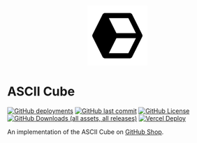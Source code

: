 <p align="center">
    <img alt="logo" src="./src/app/logo.svg"
        width="138" />
</p>

# ASCII Cube

[![GitHub deployments](https://img.shields.io/github/deployments/ZhanZiyuan/ascii-cube/Production)](https://github.com/ZhanZiyuan/ascii-cube/deployments)
[![GitHub last commit](https://img.shields.io/github/last-commit/ZhanZiyuan/ascii-cube)](https://github.com/ZhanZiyuan/ascii-cube/commits/main/)
[![GitHub License](https://img.shields.io/github/license/ZhanZiyuan/ascii-cube)](https://github.com/ZhanZiyuan/ascii-cube/blob/main/LICENSE)
[![GitHub Downloads (all assets, all releases)](https://img.shields.io/github/downloads/ZhanZiyuan/ascii-cube/total)](https://github.com/ZhanZiyuan/ascii-cube/releases)
[![Vercel Deploy](https://deploy-badge.vercel.app/vercel/asciicube)](https://asciicube.vercel.app/)

An implementation of the ASCII Cube on [GitHub Shop](https://thegithubshop.com/).
